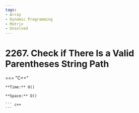 ```yaml
---
tags:
- Array
- Dynamic Programming
- Matrix
- Unsolved
---
```



# 2267.  Check if There Is a Valid Parentheses String Path

=== "C++"

    **Time:** O()

    **Space:** O()

    ``` c++
    ```